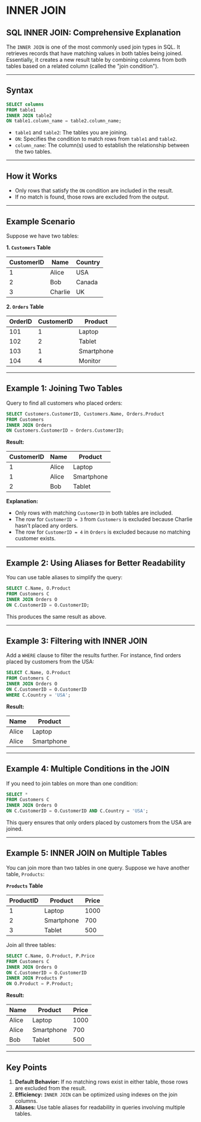 # INNER JOIN

## SQL INNER JOIN: Comprehensive Explanation

The `INNER JOIN` is one of the most commonly used join types in SQL. It retrieves records that have matching values in both tables being joined. Essentially, it creates a new result table by combining columns from both tables based on a related column (called the "join condition").

---

## Syntax
```sql
SELECT columns
FROM table1
INNER JOIN table2
ON table1.column_name = table2.column_name;
```

- `table1` and `table2`: The tables you are joining.
- `ON`: Specifies the condition to match rows from `table1` and `table2`.
- `column_name`: The column(s) used to establish the relationship between the two tables.

---

## How it Works
- Only rows that satisfy the `ON` condition are included in the result.
- If no match is found, those rows are excluded from the output.

---

## Example Scenario
Suppose we have two tables:

**1. `Customers` Table**

| CustomerID | Name        | Country  |
|------------|-------------|----------|
| 1          | Alice       | USA      |
| 2          | Bob         | Canada   |
| 3          | Charlie     | UK       |

**2. `Orders` Table**

| OrderID | CustomerID | Product    |
|---------|------------|------------|
| 101     | 1          | Laptop     |
| 102     | 2          | Tablet     |
| 103     | 1          | Smartphone |
| 104     | 4          | Monitor    |

---

## Example 1: Joining Two Tables
Query to find all customers who placed orders:
```sql
SELECT Customers.CustomerID, Customers.Name, Orders.Product
FROM Customers
INNER JOIN Orders
ON Customers.CustomerID = Orders.CustomerID;
```

**Result:**

| CustomerID | Name   | Product     |
|------------|--------|-------------|
| 1          | Alice  | Laptop      |
| 1          | Alice  | Smartphone  |
| 2          | Bob    | Tablet      |

**Explanation:**
- Only rows with matching `CustomerID` in both tables are included.
- The row for `CustomerID = 3` from `Customers` is excluded because Charlie hasn't placed any orders.
- The row for `CustomerID = 4` in `Orders` is excluded because no matching customer exists.

---

## Example 2: Using Aliases for Better Readability
You can use table aliases to simplify the query:
```sql
SELECT C.Name, O.Product
FROM Customers C
INNER JOIN Orders O
ON C.CustomerID = O.CustomerID;
```
This produces the same result as above.

---

## Example 3: Filtering with INNER JOIN
Add a `WHERE` clause to filter the results further. For instance, find orders placed by customers from the USA:
```sql
SELECT C.Name, O.Product
FROM Customers C
INNER JOIN Orders O
ON C.CustomerID = O.CustomerID
WHERE C.Country = 'USA';
```

**Result:**

| Name   | Product     |
|--------|-------------|
| Alice  | Laptop      |
| Alice  | Smartphone  |

---

## Example 4: Multiple Conditions in the JOIN
If you need to join tables on more than one condition:
```sql
SELECT *
FROM Customers C
INNER JOIN Orders O
ON C.CustomerID = O.CustomerID AND C.Country = 'USA';
```

This query ensures that only orders placed by customers from the USA are joined.

---

## Example 5: INNER JOIN on Multiple Tables
You can join more than two tables in one query. Suppose we have another table, `Products`:

**`Products` Table**

| ProductID | Product      | Price |
|-----------|--------------|-------|
| 1         | Laptop       | 1000  |
| 2         | Smartphone   | 700   |
| 3         | Tablet       | 500   |

Join all three tables:
```sql
SELECT C.Name, O.Product, P.Price
FROM Customers C
INNER JOIN Orders O
ON C.CustomerID = O.CustomerID
INNER JOIN Products P
ON O.Product = P.Product;
```

**Result:**

| Name   | Product     | Price |
|--------|-------------|-------|
| Alice  | Laptop      | 1000  |
| Alice  | Smartphone  | 700   |
| Bob    | Tablet      | 500   |

---

## Key Points
1. **Default Behavior:** If no matching rows exist in either table, those rows are excluded from the result.
2. **Efficiency:** `INNER JOIN` can be optimized using indexes on the join columns.
3. **Aliases:** Use table aliases for readability in queries involving multiple tables.
